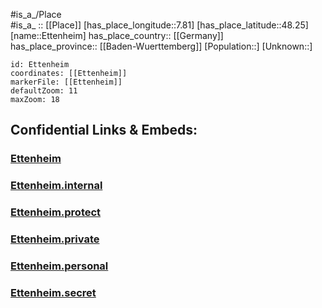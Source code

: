 ﻿---
location: [48.25,7.81] 
mapzoom: [7,12] 
mapmarker: city 
type: City
tags:
- geo/City


SpocWebEntityId: 30087
isDeleted: false
confidential: public

---
#is_a_/Place  
#is_a_ :: [[Place]] 
[has_place_longitude::7.81] 
[has_place_latitude::48.25] 
[name::Ettenheim] 
has_place_country:: [[Germany]]  
has_place_province:: [[Baden-Wuerttemberg]] 
[Population::] 
[Unknown::] 


```leaflet
id: Ettenheim
coordinates: [[Ettenheim]] 
markerFile: [[Ettenheim]] 
defaultZoom: 11 
maxZoom: 18
```


## Confidential Links & Embeds: 

### [Ettenheim](/_public/Earth/Continent/Europe/Europe~Central/Germany/Germany~West/Baden-Wuerttemberg/counties~BW/Ortenaukreis/cities~Ortenau_Kr/Ettenheim.md) 

### [Ettenheim.internal](/_internal/Earth/Continent/Europe/Europe~Central/Germany/Germany~West/Baden-Wuerttemberg/counties~BW/Ortenaukreis/cities~Ortenau_Kr/Ettenheim.internal.md) 

### [Ettenheim.protect](/_protect/Earth/Continent/Europe/Europe~Central/Germany/Germany~West/Baden-Wuerttemberg/counties~BW/Ortenaukreis/cities~Ortenau_Kr/Ettenheim.protect.md) 

### [Ettenheim.private](/_private/Earth/Continent/Europe/Europe~Central/Germany/Germany~West/Baden-Wuerttemberg/counties~BW/Ortenaukreis/cities~Ortenau_Kr/Ettenheim.private.md) 

### [Ettenheim.personal](/_personal/Earth/Continent/Europe/Europe~Central/Germany/Germany~West/Baden-Wuerttemberg/counties~BW/Ortenaukreis/cities~Ortenau_Kr/Ettenheim.personal.md) 

### [Ettenheim.secret](/_secret/Earth/Continent/Europe/Europe~Central/Germany/Germany~West/Baden-Wuerttemberg/counties~BW/Ortenaukreis/cities~Ortenau_Kr/Ettenheim.secret.md) 
